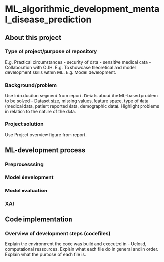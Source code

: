 # ML_algorithmic_development_mental_disease_prediction

## About this project
### Type of project/purpose of repository
E.g. Practical circumstances - security of data - sensitive medical data - Collaboration with OUH.
E.g. To showcase theoretical and model development skills within ML.
E.g. Model development.
### Background/problem
Use introduction segment from report.
Details about the ML-based problem to be solved - Dataset size, missing values, feature space, type of data (medical data, patient reported data, demographic data).
Highlight problems in relation to the nature of the data.
### Project solution
Use Project overview figure from report.

## ML-development process
### Preprocesssing
### Model development
### Model evaluation
### XAI 

## Code implementation
### Overview of development steps (codefiles)
Explain the environment the code was build and executed in - Ucloud, computational ressources. 
Explain what each file do in general and in order.
Explain what the purpose of each file is. 
